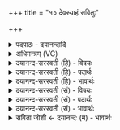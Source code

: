 +++
title = "१० देवस्याहं सवितुः"

+++
<details><summary>पदपाठः - दयानन्दादि</summary>

दे॒वस्य॑। अ॒हम्। स॒वि॒तुः। स॒वे। स॒त्यस॑वस॒ इति॑ स॒त्यऽस॑वसः। बृह॒स्पतेः॑। उ॒त्त॒ममित्यु॑त्ऽत॒मम्। नाक॑म्। रु॒हे॒य॒म्। दे॒वस्य॑। अ॒हम्। स॒वि॒तुः। स॒वे। स॒त्यस॑वस॒ इति॑ स॒त्यऽसव॑सः। इन्द्र॑स्य। उ॒त्त॒ममित्यु॑त्ऽत॒मम्। नाक॑म्। रु॒हे॒य॒म्। दे॒वस्य॑। अ॒हम्। स॒वि॒तुः। स॒वे। स॒त्यप्र॑सवस॒ इति॑ स॒त्यऽप्र॑सवसः। बृह॒स्पतेः॑। उ॒त्त॒ममित्यु॑त्ऽत॒मम्। नाक॑म्। अ॒रु॒ह॒म्। दे॒वस्य॑। अ॒हम्। स॒वि॒तुः। स॒वे। स॒त्यप्र॑सवस॒ इति॑ स॒त्यऽप्र॑सवसः। इन्द्र॑स्य। उ॒त्त॒ममित्यु॑त्ऽत॒मम्। नाक॑म्। अ॒रु॒ह॒म्। १०।
</details>

<details><summary>अधिमन्त्रम् (VC)</summary>

- इन्द्राबृहस्पती देवते
- बृहस्पतिर्ऋषिः
- विराड् उत्कृतिः
- षड्जः
</details>

<details><summary>दयानन्द-सरस्वती (हि) - विषयः</summary>

मनुष्य लोगों को उचित है कि विद्वानों का अनुकरण करें, मूढ़ों का नहीं, यह विषय अगले मन्त्र में कहा है ॥
</details>

<details><summary>दयानन्द-सरस्वती (हि) - पदार्थः</summary>

पदार्थान्वयभाषाः -  हे राजा और प्रजा के पुरुषो ! जैसे (अहम्) मैं सभाध्यक्ष राजा (सत्यसवसः) जिसका ऐश्वर्य्य और जगत् का कारण सत्य है, उस (देवस्य) सब ओर से प्रकाशमान (बृहस्पतेः) बड़े प्रकृत्यादि पदार्थों के रक्षक (सवितुः) सब जगत् को उत्पन्न करनेहारे जगदीश्वर के (सवे) उत्पन्न किये जगत् में (उत्तमम्) सब से उत्तम (नाकम्) सब दुःखों से रहित सच्चिदानन्द स्वरूप को (रुहेयम्) आरूढ़ होऊँ। हे राजा के सभासद् लोगो ! जैसे (अहम्) मैं परोपकारी पुरुष (सत्यसवसः) सत्य न्याय से युक्त (देवस्य) सब सुख देने (सवितुः) सम्पूर्ण ऐश्वर्य्य के उत्पन्न करनेहारे (इन्द्रस्य) परम ऐश्वर्य्य के सहित चक्रवर्ती राजा के (सवे) ऐश्वर्य्य में (उत्तमम्) प्रशंसा के योग्य (नाकम्) दुःखरहित भोग को प्राप्त हो के (रुहेयम्) आरूढ़ होऊँ। हे पढ़ने-पढ़ानेहारे विद्याप्रिय लोगो ! जैसे (अहम्) मैं विद्या चाहनेहारा जन (सत्यप्रसवसः) जिससे अविनाशी प्रकट बोध हो, उस (देवस्य) सम्पूर्ण विद्या और शुभ गुण, कर्म और स्वभाव के प्रकाश से युक्त (सवितुः) समग्र विद्याबोध के उत्पन्नकर्त्ता (बृहस्पतेः) उत्तम वेदवाणी की रक्षा करनेहारे वेद, वेदाङ्गोपाङ्गों के पारदर्शी के (सवे) उत्पन्न किये विज्ञान में (उत्तमम्) सब से उत्तम (नाकम्) सब दुःखों से रहित आनन्द को (अरुहम्) आरूढ़ हुआ हूँ। हे विजयप्रिय लोगो ! जैसे (अहम्) मैं योद्धा मनुष्य (सत्यप्रसवसः) जिससे सत्य, न्याय, विनय और विजयादि उत्पन्न हों, उस (देवस्य) धनुर्वेद युद्धविद्या के प्रकाशक (सवितुः) शत्रुओं के विजय में प्रेरक (इन्द्रस्य) दुष्ट शत्रुओं को विदीर्ण करनेहारे पुरुष की (सवे) प्रेरणा में (उत्तमम्) विजयनामक उत्तम (नाकम्) सब सुख देनेहारे सङ्ग्राम को (अरुहम्) आरूढ़ हुआ हूँ, वैसे आप भी सब लोग आरूढ़ हूजिये ॥१०॥
</details>

<details><summary>दयानन्द-सरस्वती (हि) - भावार्थः</summary>

भावार्थभाषाः -  इस मन्त्र में वाचकलुप्तोपमालङ्कार है। सब राजा और प्रजा के पुरुषों को चाहिये कि परस्पर विरोध को छोड़, ईश्वर चक्रवर्ती राज्य और समग्र विद्याओं का सेवन करके, सब उत्तम सुखों को प्राप्त हों और दूसरों को प्राप्त करावें ॥१०॥
</details>

<details><summary>दयानन्द-सरस्वती (सं) - विषयः</summary>

मनुष्यैर्विदुषामेवाऽनुकरणं कार्य्यं न मूढानामित्युपदिश्यते ॥
</details>

<details><summary>दयानन्द-सरस्वती (सं) - पदार्थः</summary>

पदार्थान्वयभाषाः -  हे प्रजाराजजनाः ! यथाऽहं सत्यसवसो देवस्य बृहस्पतेः सवितुर्जगदीश्वरस्य सव उत्तमं नाकं रुहेयम्। हे राजामात्यपुरुषाः ! यथाऽहं सत्यवसो देवस्य सवितुरिन्द्रस्य सम्राजः सव उत्तमं नाकं रुहेयम्। हे अध्येताध्यापका विद्याप्रिया जनाः ! यथाऽहं सत्यप्रसवसः सवितुर्देवस्य बृहस्पतेरुत्तमं नाकमरुहम्। हे विजयाभिकाङ्क्षिणो योद्धारो वीराः। यथाहं सत्यप्रसवसो देवस्य सवितुरिन्द्रस्य सव उत्तमं नाकमरुहं तथा यूयमप्यारोहत ॥१०॥
</details>

<details><summary>दयानन्द-सरस्वती (सं) - भावार्थः</summary>

भावार्थभाषाः -  अत्र वाचकलुप्तोपमालङ्कारः। राजप्रजाजनैः परस्परविरोधेनेश्वरचक्रवर्त्तिराज्यसमग्रविद्याः सम्भज्य सर्वाण्युत्तमानि सुखानि प्राप्तव्यानि प्रापयितव्यानि च ॥१०॥
</details>

<details><summary>सविता जोशी ← दयानन्दः (म) - भावार्थः</summary>

भावार्थभाषाः -  या मंत्रात वाचकलुप्तोपमालंकार आहे. राजा व प्रजा यांनी परस्पर विरोध सोडून ईश्वर, चक्रवर्ती राज्य व संपूर्ण विद्या यांचे ग्रहण करावे. उत्तम सुख प्राप्त करून इतरांनाही सुखी करावे.
</details>